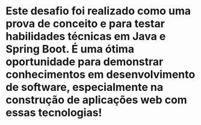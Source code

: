 # Este desafio foi realizado como uma prova de conceito e para testar habilidades técnicas em Java e Spring Boot. É uma ótima oportunidade para demonstrar conhecimentos em desenvolvimento de software, especialmente na construção de aplicações web com essas tecnologias!
